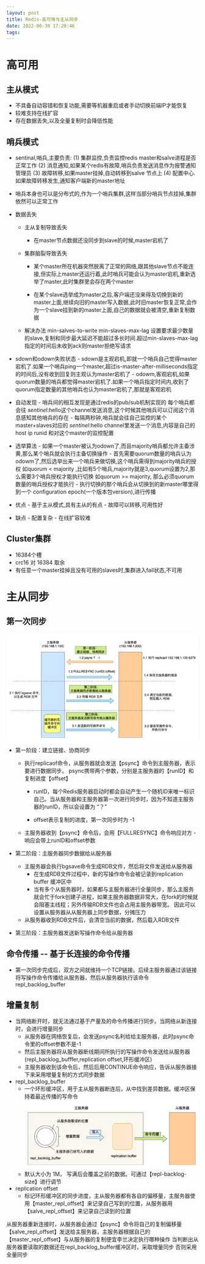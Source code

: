 ```yaml
---
layout: post
title: Redis-高可用与主从同步
date: 2022-06-30 17:20:46
tags:
---
```


# 高可用

## 主从模式

- 不具备自动容错和恢复功能,需要等机器重启或者手动切换前端IP才能恢复
- 较难支持在线扩容
- 存在数据丢失,以及全量复制时会降低性能

## 哨兵模式

- sentinal,哨兵,主要负责:
  (1) 集群监控,负责监控redis master和salve进程是否正常工作
  (2) 消息通知,如果某个redis有故障,哨兵负责发送消息作为报警通知管理员
  (3) 故障转移,如果master挂掉,自动转移到salve 节点上
  (4) 配置中心.如果故障转移发生,通知客户端新的master地址
- 哨兵本身也可以是分布式的,作为一个哨兵集群,这样当部分哨兵节点挂掉,集群依然可以正常工作
- 数据丢失

  - 主从复制导致丢失

    - 在master节点数据还没同步到slave的时候,master宕机了

  - 集群脑裂导致丢失

    - 某个master所在机器突然脱离了正常的网络,跟其他slave节点不能连接,但实际上master还运行着,此时哨兵可能会认为master宕机,重新选举了master,此时集群里会存在两个master

    - 在某个slave选举成为master之后,客户端还没来得及切换到新的master上面,继续向旧的master写入数据,此时旧master恢复正常,会作为一个slave挂到新的master上面,自己的数据就会被清空,重新复制数据

  - 解决办法
      		min-salves-to-write 
      min-slaves-max-lag
      设置要求最少数量的slave,复制和同步最大延迟不能超过多长时间.超过min-slaves-max-lag指定的时间后未收到ack则master拒绝写请求
- sdown和odown失败状态
      			- sdown是主观宕机,即就一个哨兵自己觉得master宕机了.如果一个哨兵ping一个master,超过is-master-after-milliseconds指定的时间后,没有收到回复则主观认为master宕机了
      - odowm,客观宕机,如果quorum数量的哨兵都觉得master宕机了.如果一个哨兵指定时间内,收到了quorum指定数量的其他哨兵也认为master宕机了,那就是客观宕机
- 自动发现
              	- 哨兵间的相互发现是通过redis的pub/sub机制实现的
          每个哨兵都会往 _sentinel_:hello这个channel发送消息,这个时候其他哨兵可以订阅这个消息感知其他哨兵的存在
        - 每隔两秒钟,哨兵就会往自己监控的某个master+slaves对应的 _sentinel_:hello  channel里发送一个消息,内容是自己的host ip runid 和对这个master的监控配置
- 选举算法
        	- 如果一个master被认为odown了,而且majority哨兵都允许主备涉黄,那么某个哨兵就会执行主备切换操作
        - 首先需要quorum数量的哨兵认为odowm了,然后选举出来一个哨兵来做切换,这个哨兵需得到majority哨兵的授权
          如quorum < majority ,比如有5个哨兵,majority就是3,quorum设置为2,那么需要3个哨兵授权才能执行切换
          如quorum >= majority, 那么必须quorum数量的哨兵授权才能执行
        - 执行切换的那个哨兵会从切换到的新master哪里得到一个 configuration epoch(一个版本包version),进行传播
- 优点
        	- 基于主从模式,具有主从的有点
        - 故障可以转移,可用性好
- 缺点
        	- 配置复杂
        - 在线扩容较难

## Cluster集群

- 16384个槽
- crc16 对 16384 取余
- 有任意一个master挂掉且没有可用的slaves时,集群进入fail状态,不可用

<!-- more -->

# 主从同步

## 第一次同步

![image](./Redis-高可用与主从同步/9f3406f8ba5b48feb60cc3db4c1965fb1ca03d84cbaf837bd454dab186bd8b37.png)

- 第一阶段：建立链接、协商同步

  - 执行replicaof命令，从服务器就会发送【psync】命令到主服务器，表示要进行数据同步。
    psync携带两个参数，分别是主服务器的【runID】和复制进度【offset】

    - runID，每个Redis服务器启动时都会自动产生一个随机ID来唯一标识自己。当从服务器和主服务器第一次进行同步时，因为不知道主服务器的runID，所以会设置为 “？”

    - offset表示复制的进度，第一次同步时为 -1
  - 主服务器收到【psync】命令后，会用【FULLRESYNC】命令响应对方
      	- 响应会带上runID和offset参数
- 第二阶段：主服务器同步数据给从服务器
  - 主服务器会执行bgsave命令生成RDB文件，然后将文件发送给从服务器
    - 在生成RDB文件过程中，新的写操作命令会被记录到replication buffer 缓冲区中
    - 当有多个从服务器时，如果都与主服务器进行全量同步，那么主服务就会忙于fork创建子进程，如果主服务器数据非常大，在fork的时候就会阻塞主线程；另外传输RDB文件也会占用主服务器带宽。
      因此可以设置从服务器从从服务器上同步数据，分摊压力
  - 从服务器收到RDB文件后，会清空当前的数据，然后载入RDB文件
- 第三阶段：主服务器发送新写操作命令给从服务器

## 命令传播 -- 基于长连接的命令传播

- 第一次同步完成后，双方之间就维持一个TCP链接。后续主服务器通过该链接将写操作命令传播给从服务器，然后从服务器执行该命令repl_backlog_buffer

## 增量复制

- 当网络断开时，就无法通过基于产量及的命令传播进行同步。当网络从新连接时，会进行增量同步
  - 从服务器在网络恢复后，会发送psync名利给给主服务器，此时psync命令里的offset参数不是-1
  - 然后主服务器将从服务器断线期间所执行的写操作命令发送给从服务器(repl_backlog_bufffer,replication offset,环形缓冲区)
  - 主服务器收到该命令后，然后后用CONTINUE命令响应，告诉从服务器接下来采用增量复制的方式同步数据
- repl_backlog_buffer
  - 一个环形缓冲区，用于主从服务器断连后，从中找到差异数据。缓冲区保持着最近传播的写命令![image](./Redis-高可用与主从同步/5b8c390c524d32e73774b2220a26bd427b787cdb2a581f3e3a3e07707882ff0b.png)
  - 默认大小为 1M， 写满后会覆盖之前的数据。可通过【repl-backlog-size】进行调节
- replication offset
  - 标记环形缓冲区的同步进度，主从服务器都有各自的偏移量，主服务器使用【master_repl_offset】来记录自己写到的位置，从服务器用【salve_repl_offset】来记录自己读到的位置

从服务器重新连接时，从服务器会通过【psync】命令将自己的复制偏移量【salve_repl_offset】发送给主服务器，主服务器根据自己的【master_repl_offset】与从服务器的复制便宜李兰决定执行哪种操作
当判断出从服务器要读取的数据还在repl_backlog_buffer缓冲区时，采取增量同步
否则采用全量同步
